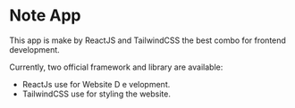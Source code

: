 # Note App

This app is make by ReactJS and TailwindCSS the best combo for frontend development.

Currently, two official framework and library are available:

- ReactJs use for Website D e velopment.
- TailwindCSS use for styling the website.
